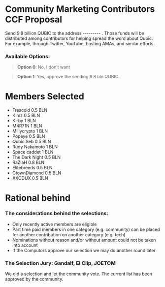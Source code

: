 # Community Marketing Contributors CCF Proposal

Send 9.8 billion QUBIC to the address --------- . Those funds will be distributed among contributors for helping spread the word about Qubic. For example, through Twitter, YouTube, hosting AMAs, and similar efforts.

### Available Options:
> **Option 0**: No, I don’t want  

> **Option 1**: Yes, approve the sending 9.8 bln QUBIC.

# Members Selected
- Frescoid 0.5 BLN
- Kimz 0.5 BLN
- Kirby 1 BLN
- M4R71N 1 BLN
- Millycrypto 1 BLN
- Popeye 0.5 BLN
- Qubic Seb 0.5 BLN
- Rudy Nakamoto 1 BLN
- Space caddet 1 BLN
- The Dark Night 0.5 BLN
- RaZiaH 0.8 BLN
- Elitebreeds 0.5 BLN
- GtownDiamond 0.5 BLN
- XXODUX 0.5 BLN

# Rational behind

### The considerations behind the selections:
- Only recently active members are eligible
- Part time paid members in one category (e.g. community) can be placed for another contribution on another category (e.g. tech)
- Nominations without reason and/or without amount could not be taken into account
- If the Computors approve our selection we may do another round later

### The Selection Jury: Gandalf, El Clip, JOETOM
We did a selection and let the community vote. The current list has been approved by the community.
